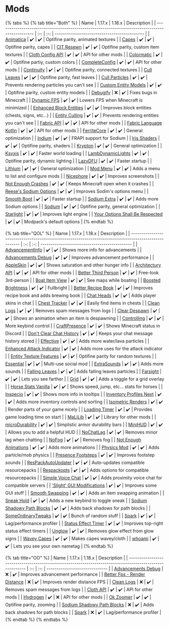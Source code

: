 # Mods

{% tabs %}
{% tab title="Both" %}
| Name                                                                                            | 1.17.x | 1.18.x | Description                            |
| ----------------------------------------------------------------------------------------------- | :-: | :-: | -------------------------------------------- |
| [Animatica](https://www.curseforge.com/minecraft/mc-mods/animatica)                             | ✔️ | ✔️ | Optifine parity, animated textures              |
| [Capes](https://www.curseforge.com/minecraft/mc-mods/capes)                                     | ✔️ | ✔️ | Optifine parity, capes                          |
| [CIT Resewn](https://www.curseforge.com/minecraft/mc-mods/cit-resewn)                           | ✔️ | ✔️ | Optifine parity, custom item textures           |
| [Cloth Config API](https://www.curseforge.com/minecraft/mc-mods/cloth-config)                   | ✔️ | ✔️ | API for other mods                              |
| [Colormatic](https://www.curseforge.com/minecraft/mc-mods/colormatic)                           | ✔️ | ✔️ | Optifine partiy, custom colors                  |
| [CompleteConfig](https://www.curseforge.com/minecraft/mc-mods/completeconfig)                   | ✔️ | ✔️ | API for other mods                              |
| [Continuity](https://www.curseforge.com/minecraft/mc-mods/continuity)                           | ✔️ | ✔️ | Optifine parity, connected textures             |
| [Cull Leaves](https://www.curseforge.com/minecraft/mc-mods/cull-leaves)                         | ✔️ | ✔️ | Optifine parity, fast leaves                    |
| [Cull Particles](https://www.curseforge.com/minecraft/mc-mods/cull-particles-fabric)            | ✔️ | ✔️ | Prevents rendering particles you can't see      |
| [Custom Entity Models](https://www.curseforge.com/minecraft/mc-mods/custom-entity-models-cem)   | ✔️ | ✔️ | Optifine parity, custom entity models           |
| [Debugify](https://modrinth.com/mod/debugify)                                                   | ❌ | ✔️ | Fixes bugs in Minecraft                         |
| [Dynamic FPS](https://www.curseforge.com/minecraft/mc-mods/dynamic-fps)                         | ✔️ | ✔️ | Lowers FPS when Minecraft is minimized          |
| [Enhanced Block Entities](https://www.curseforge.com/minecraft/mc-mods/enhanced-block-entities) | ✔️ | ✔️ | Improves block entities (chests, signs, etc...) |
| [Entity Culling](https://www.curseforge.com/minecraft/mc-mods/entityculling)                    | ✔️ | ✔️ | Prevents rendering entities you can't see       |
| [Fabric API](https://www.curseforge.com/minecraft/mc-mods/fabric-api)                           | ✔️ | ✔️ | API for other mods                              |
| [Fabric Language Kotlin](https://www.curseforge.com/minecraft/mc-mods/fabric-language-kotlin)   | ✔️ | ✔️ | API for other mods                              |
| [FerriteCore](https://www.curseforge.com/minecraft/mc-mods/ferritecore-fabric)                  | ✔️ | ✔️ | General optimization                            |
| [Indium](https://www.curseforge.com/minecraft/mc-mods/indium)                                   | ✔️ | ✔️ | FRAPI support for Sodium                        |
| [Iris Shaders](https://www.curseforge.com/minecraft/mc-mods/irisshaders)                        | ✔️ | ✔️ | Optifine parity, shaders                        |
| [Krypton](https://www.curseforge.com/minecraft/mc-mods/krypton)                                 | ✔️ | ✔️ | General optimization                            |
| [Ksyxis](https://www.curseforge.com/minecraft/mc-mods/ksyxis)                                   | ✔️ | ✔️ | Faster world loading                            |
| [LambDynamicLights](https://www.curseforge.com/minecraft/mc-mods/lambdynamiclights)             | ✔️ | ✔️ | Optifine parity, dynamic lighting               |
| [LazyDFU](https://www.curseforge.com/minecraft/mc-mods/lazydfu)                                 | ✔️ | ✔️ | Faster startup                                  |
| [Lithium](https://www.curseforge.com/minecraft/mc-mods/lithium)                                 | ✔️ | ✔️ | General optimization                            |
| [Mod Menu](https://www.curseforge.com/minecraft/mc-mods/modmenu)                                | ✔️ | ✔️ | Adds a menu to list and configure mods          |
| [Nicephore](https://www.curseforge.com/minecraft/mc-mods/nicephore-fabric)                      | ✔️ | ✔️ | Improves screenshots                            |
| [Not Enough Crashes](https://www.curseforge.com/minecraft/mc-mods/not-enough-crashes)           | ✔️ | ✔️ | Keeps Minecraft open when it crashes            |
| [Reese's Sodium Options](https://www.curseforge.com/minecraft/mc-mods/reeses-sodium-options)    | ✔️ | ✔️ | Improves Sodim's options menu                   |
| [Smooth Boot](https://www.curseforge.com/minecraft/mc-mods/smooth-boot)                         | ✔️ | ✔️ | Faster startup                                  |
| [Sodium Extra](https://www.curseforge.com/minecraft/mc-mods/sodium-extra)                       | ✔️ | ✔️ | Adds more Sodium options                        |
| [Sodium](https://www.curseforge.com/minecraft/mc-mods/sodium)                                   | ✔️ | ✔️ | Optifine parity, general optimization           |
| [Starlight](https://www.curseforge.com/minecraft/mc-mods/starlight)                             | ✔️ | ✔️ | Improves light engine                           |
| [Your Options Shall Be Respected](https://www.curseforge.com/minecraft/mc-mods/yosbr)           | ✔️ | ✔️ | Modpack's default options                       |
{% endtab %}

{% tab title="QOL" %}
| Name                                                                                                  | 1.17.x | 1.18.x | Description                             |
| ----------------------------------------------------------------------------------------------------- | :-: | :-: | --------------------------------------------- |
| [AdvancementInfo](https://www.curseforge.com/minecraft/mc-mods/advancementinfo)                       | ✔️ | ✔️ | Shows more info for advancements                 |
| [Advancements Debug](https://www.curseforge.com/minecraft/mc-mods/advancements-debug)                 | ✔️ | ✔️ | Improves advancement performance                 |
| [AppleSkin](https://modrinth.com/mod/appleskin)                                                       | ✔️ | ✔️ | Shows saturation and other hunger info           |
| [Architectury API](https://www.curseforge.com/minecraft/mc-mods/architectury-fabric)                  | ✔️ | ✔️ | API for other mods                               |
| [Better Third Person](https://modrinth.com/mod/better-third-person)                                   | ✔️ | ✔️ | Free-look 3rd-person                             |
| [Boat Item View](https://modrinth.com/mod/boat-item-view)                                             | ✔️ | ✔️ | See maps while boating                           |
| [Boosted Brightness](https://www.curseforge.com/minecraft/mc-mods/boosted-brightness)                 | ✔️ | ✔️ | Fullbright                                       |
| [Better Recipe Book](https://modrinth.com/mod/brb)                                                    | ✔️ | ✔️ | Improves recipe book and adds brewing book       |
| [Chat Heads](https://www.curseforge.com/minecraft/mc-mods/chat-heads)                                 | ✔️ | ✔️ | Adds player skins in chat                        |
| [Chest Tracker](https://modrinth.com/mod/chest-tracker)                                               | ✔️ | ✔️ | Easily find items in chests                      |
| [Clean Logs](https://modrinth.com/mod/clean-logs)                                                     | ✔️ | ✔️ | Removes spam messages from logs                  |
| [Clear Despawn](https://modrinth.com/mod/cleardespawn)                                                | ✔️ | ✔️ | Shows an animation when an item is despawning    |
| [Controlling](https://www.curseforge.com/minecraft/mc-mods/controlling)                               | ✔️ | ✔️ | More keybind control                             |
| [CraftPresence](https://www.curseforge.com/minecraft/mc-mods/craftpresence)                           | ✔️ | ✔️ | Shows Minecraft status in Discord                |
| [Don't Clear Chat History](https://modrinth.com/mod/dcch)                                             | ✔️ | ✔️ | Keeps your chat message history stored           |
| [Effective](https://www.curseforge.com/minecraft/mc-mods/effective)                                   | ✔️ | ✔️ | Adds more water/lava particles                   |
| [Enhanced Attack Indicator](https://modrinth.com/mod/enhanced-attack-indicator)                       | ✔️ | ✔️ | Adds more uses for the attack indicator          |
| [Entity Texture Features](https://modrinth.com/mod/entitytexturefeatures)                             | ✔️ | ✔️ | Optifine parity for random textures              |
| [Essential](https://www.curseforge.com/minecraft/mc-mods/essential-mod)                               | ✔️ | ✔️ | Multi-use social mod                             |
| [ExtraSounds](https://modrinth.com/mod/extrasounds)                                                   | ✔️ | ✔️ | Adds more sounds                                 |
| [Falling Leaves](https://modrinth.com/mod/fallingleaves)                                              | ✔️ | ✔️ | Adds falling leaves particles                    |
| [Farsight](https://www.curseforge.com/minecraft/mc-mods/farsight-fabric)                              | ✔️ | ✔️ | Lets you see farther                             |
| [Grid](https://modrinth.com/mod/grid)                                                                 | ✔️ | ✔️ | Adds a toggle for a grid overlay                 |
| [Horse Stats Vanilla](https://modrinth.com/mod/horsestatsvanilla)                                     | ✔️ | ✔️ | Shows speed, jump, etc... stats for horses       |
| [Inspecio](https://modrinth.com/mod/inspecio)                                                         | ✔️ | ✔️ | Shows more info in tooltips                      |
| [Inventory Profiles Next](https://modrinth.com/mod/inventory-profiles-next)                           | ✔️ | ✔️ | Adds more inventory controls and sorting         |
| [Isometric Renders](https://modrinth.com/mod/isometric-renders)                                       | ✔️ | ✔️ | Render parts of your game nicely                 |
| [Loading Timer](https://modrinth.com/mod/loading-timer)                                               | ✔️ | ✔️ | Provides game loading time on start              |
| [MaLiLib](https://www.curseforge.com/minecraft/mc-mods/malilib)                                       | ✔️ | ✔️ | Library for other mods                           |
| [microDurability](https://www.curseforge.com/minecraft/mc-mods/microdurability)                       | ✔️ | ✔️ | Simplistic armor durability bars                 |
| [MiniHUD](https://www.curseforge.com/minecraft/mc-mods/minihud)                                       | ✔️ | ✔️ | Allows you to add a helpful HUD                  |
| [NoChatLag](https://modrinth.com/mod/nochatlag)                                                       | ✔️ | ✔️ | Removes minor lag when chatting                  |
| [NoFog](https://www.curseforge.com/minecraft/mc-mods/nofog)                                           | ✔️ | ✔️ | Removes fog                                      |
| [Not Enough Animations](https://www.curseforge.com/minecraft/mc-mods/not-enough-animations)           | ✔️ | ✔️ | Adds more animations                             |
| [Physics Mod](https://www.curseforge.com/minecraft/mc-mods/physics-mod)                               | ✔️ | ✔️ | Adds particle/mob physics                        |
| [Presence Footsteps](https://modrinth.com/mod/presence-footsteps)                                     | ✔️ | ✔️ | Improves footstep sounds                         |
| [ResPackAutoUpdater](https://www.curseforge.com/minecraft/mc-mods/respackautoupdater)                 | ✔️ | ✔️ | Auto-updates compatible resourcepacks            |
| [Respackopts](https://modrinth.com/mod/respackopts)                                                   | ✔️ | ✔️ | Adds options for compatible resourcepacks        |
| [Simple Voice Chat](https://modrinth.com/mod/simple-voice-chat)                                       | ✔️ | ✔️ | Adds proximity voice chat for compatible servers |
| ['Slight' GUI Modifications](https://www.curseforge.com/minecraft/mc-mods/slight-gui-modifications)   | ✔️ | ✔️ | Improves some GUI stuff                          |
| [Smooth Swapping](https://modrinth.com/mod/smooth-swapping)                                           | ✔️ | ✔️ | Adds an item swapping animation                  |
| [Sneak Hold](https://github.com/emilcarr/fabric-sneakhold)                                            | ✔️ | ✔️ | Adds a new keybind to toggle sneak               |
| [Sodium Shadowy Path Blocks](https://www.curseforge.com/minecraft/mc-mods/sodium-shadowy-path-blocks) | ✔️ | ✔️ | Adds back shadows for path blocks                |
| [SomeOrdinaryTweaks](https://modrinth.com/mod/ordinarytweaks)                                         | ✔️ | ✔️ | Bunch of random stuff                            |
| [Spark](https://modrinth.com/mod/spark)                                                               | ✔️ | ✔️ | Lag/performance profiler                         |
| [Status Effect Timer](https://modrinth.com/mod/statuseffecttimer)                                     | ✔️ | ✔️ | Improves top-right status effect timers          |
| [Unglow](https://github.com/colbiedison/unglow)                                                       | ✔️ | ✔️ | Removes glow effect from glow signs              |
| [Wavey Capes](https://www.curseforge.com/minecraft/mc-mods/waveycapes)                                | ✔️ | ✔️ | Makes capes wavey/cloth                          |
| [whoami](https://www.curseforge.com/minecraft/mc-mods/whoami)                                         | ✔️ | ✔️ | Lets you see your own nametag                    |
{% endtab %}

{% tab title="OO" %}
| Name                                                                                                      | 1.17.x | 1.18.x | Description              |
| --------------------------------------------------------------------------------------------------------- | :-: | :-: | ------------------------------ |
| [Advancements Debug](https://www.curseforge.com/minecraft/mc-mods/advancements-debug)                     | ❌ | ✔️ | Improves advancement performance  |
| [Better Fps - Render Distance](https://www.curseforge.com/minecraft/mc-mods/better-fps-render-distance)   | ❌ | ✔️ | Improves render distance FPS      |
| [Clean Logs](https://modrinth.com/mod/clean-logs)                                                         | ❌ | ✔️ | Removes spam messages from logs   |
| [Cloth API](https://www.curseforge.com/minecraft/mc-mods/advancementinfo)                                 | ✔️ | ✔️ | API for other mods                |
| [Hydrogen](https://modrinth.com/mod/hydrogen)                                                             | ✔️ | ❌ | API for other mods                |
| [Ok Zoomer](https://www.curseforge.com/minecraft/mc-mods/advancements-debug)                              | ✔️ | ✔️ | Optifine parity, zooming          |
| [Sodium Shadowy Path Blocks](https://www.curseforge.com/minecraft/mc-mods/sodium-shadowy-path-blocks)     | ❌ | ✔️ | Adds back shadows for path blocks |
| [Spark](https://modrinth.com/mod/spark)                                                                   | ❌ | ✔️ | Lag/performance profiler          |
{% endtab %}
{% endtabs %}
